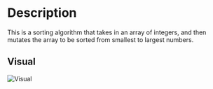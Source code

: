 # Description
This is a sorting algorithm that takes in an array of integers,
and then mutates the array to be sorted from smallest to largest numbers. 

## Visual

![Visual]()

